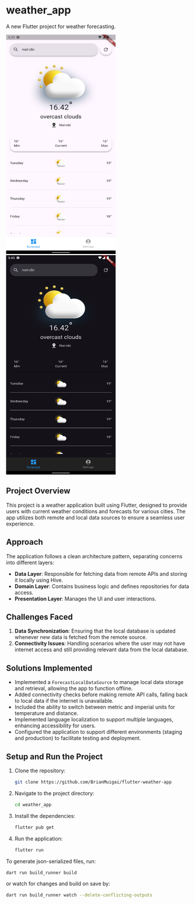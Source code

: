 # weather_app

A new Flutter project for weather forecasting.

<img src="app-light.png" width="300" height="600" style="display:inline-block;" /> 
<img src="app-dark.png" width="300" height="600" style="display:inline-block;" />

## Project Overview
This project is a weather application built using Flutter, designed to provide users with current weather conditions and forecasts for various cities. The app utilizes both remote and local data sources to ensure a seamless user experience.

## Approach
The application follows a clean architecture pattern, separating concerns into different layers:
- **Data Layer**: Responsible for fetching data from remote APIs and storing it locally using Hive.
- **Domain Layer**: Contains business logic and defines repositories for data access.
- **Presentation Layer**: Manages the UI and user interactions.

## Challenges Faced
1. **Data Synchronization**: Ensuring that the local database is updated whenever new data is fetched from the remote source.
2. **Connectivity Issues**: Handling scenarios where the user may not have internet access and still providing relevant data from the local database.

## Solutions Implemented
- Implemented a `ForecastLocalDataSource` to manage local data storage and retrieval, allowing the app to function offline.
- Added connectivity checks before making remote API calls, falling back to local data if the internet is unavailable.
- Included the ability to switch between metric and imperial units for temperature and distance.
- Implemented language localization to support multiple languages, enhancing accessibility for users.
- Configured the application to support different environments (staging and production) to facilitate testing and deployment.


## Setup and Run the Project
1. Clone the repository:
   ```bash
   git clone https://github.com/BrianMuigai/flutter-weather-app
   ```
2. Navigate to the project directory:
   ```bash
   cd weather_app
   ```
3. Install the dependencies:
   ```bash
   flutter pub get
   ```
4. Run the application:
   ```bash
   flutter run
To generate json-serialized files, run:

```bash
dart run build_runner build
```

or watch for changes and build on save by:

```bash
dart run build_runner watch --delete-conflicting-outputs
```
